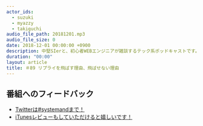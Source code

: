 ```yaml
---
actor_ids:
  - suzuki
  - myazzy
  - takiguchi
audio_file_path: 20181201.mp3
audio_file_size: 0
date: 2018-12-01 00:00:00 +0900
description: 中堅SIerと、初心者WEBエンジニアが雑談するテック系ポッドキャストです。
duration: "00:00"
layout: article
title: ＃89 リプライを飛ばす理由、飛ばせない理由
---
```

## 番組へのフィードバック
* [Twitterは#systemandまで！](https://twitter.com/search?q=%23systemand)
* [iTunesレビューもしていただけると嬉しいです！](https://itunes.apple.com/jp/podcast/systemand-online/id1205168408?mt=2)

